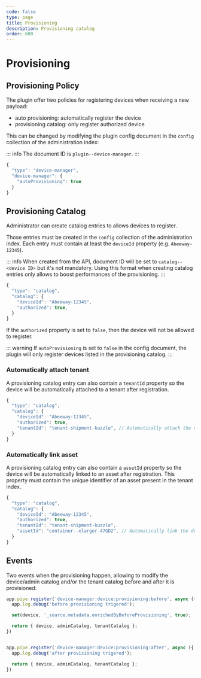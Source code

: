 ```yaml
---
code: false
type: page
title: Provisioning
description: Provisioning catalog
order: 600
---
```


# Provisioning

## Provisioning Policy

The plugin offer two policies for registering devices when receiving a new payload:
  - auto provisioning: automatically register the device
  - provisioning catalog: only register authorized device

This can be changed by modifying the plugin config document in the `config` collection of the administration index:

::: info
The document ID is `plugin--device-manager`.
:::

```js
{
  "type": "device-manager",
  "device-manager": {
    "autoProvisioning": true
  }
}
```

## Provisioning Catalog

Administrator can create catalog entries to allows devices to register.

Those entries must be created in the `config` collection of the administration index.
Each entry must contain at least the `deviceId` property (e.g. `Abeeway-12345`).

::: info
When created from the API, document ID will be set to `catalog--<device ID>` but it's not mandatory. Using this format when creating catalog entries only allows to boost performances of the provisioning.
:::

```js
{
  "type": "catalog",
  "catalog": {
    "deviceId": "Abeeway-12345",
    "authorized": true,
  }
}
```

If the `authorized` property is set to `false`, then the device will not be allowed to register.

::: warning
If `autoProvisioning` is set to `false` in the config document, the plugin will only register devices listed in the provisioning catalog.
:::

### Automatically attach tenant

A provisioning catalog entry can also contain a `tenantId` property so the device will be automatically attached to a tenant after registration.

```js
{
  "type": "catalog",
  "catalog": {
    "deviceId": "Abeeway-12345",
    "authorized": true,
    "tenantId": "tenant-shipment-kuzzle", // Automatically attach the device to this tenant
  }
}
```

### Automatically link asset

A provisioning catalog entry can also contain a `assetId` property so the device will be automatically linked to an asset after registration. This property must contain the unique identifier of an asset present in the tenant index.

```js
{
  "type": "catalog",
  "catalog": {
    "deviceId": "Abeeway-12345",
    "authorized": true,
    "tenantId": "tenant-shipment-kuzzle",
    "assetId": "container--xlarger-47GD2", // Automatically link the device to this asset
  }
}
```

## Events

Two events when the provisioning happen, allowing to modify the device/admin catalog and/or the tenant catalog before and after it is provisioned:

```js
app.pipe.register('device-manager:device:provisioning:before', async ({ device, adminCatalog, tenantCatalog }) => {
  app.log.debug('before provisioning trigered');

  set(device, '_source.metadata.enrichedByBeforeProvisioning', true);

  return { device, adminCatalog, tenantCatalog };
})


app.pipe.register('device-manager:device:provisioning:after', async ({ device, adminCatalog, tenantCatalog }) => {
  app.log.debug('after provisioning trigered');

  return { device, adminCatalog, tenantCatalog };
})
```
